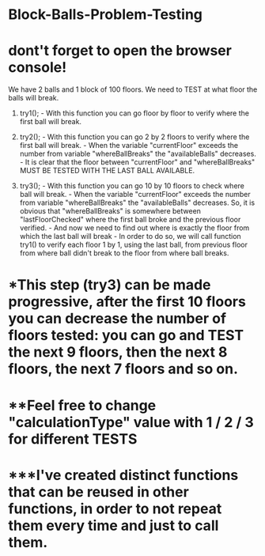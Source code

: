 # Block-Balls-Problem-Testing
# dont't forget to open the browser console!

We have 2 balls and 1 block of 100 floors. We need to TEST at what floor the balls will break. 

1. try1(); - With this function you can go floor by floor to verify where the first ball will break.

2. try2(); - With this function you can go 2 by 2 floors to verify where the first ball will break. 
           - When the variable "currentFloor" exceeds the number from variable "whereBallBreaks" the "availableBalls" decreases.
           - It is clear that the floor between "currentFloor" and "whereBallBreaks" MUST BE TESTED WITH THE LAST BALL AVAILABLE.

3. try3(); - With this function you can go 10 by 10 floors to check where ball will break. 
           - When the variable "currentFloor" exceeds the number from variable "whereBallBreaks" the "availableBalls" decreases. So, it is obvious that "whereBallBreaks" is somewhere between "lastFloorChecked" where the first ball broke and the previous floor verified.
           - And now we need to find out where is exactly the floor from which the last ball will break
           - In order to do so, we will call function try1() to verify each floor 1 by 1, using the last ball, from previous floor from where ball didn't break to the floor from where ball breaks.

# *This step (try3) can be made progressive, after the first 10 floors you can decrease the number of floors tested: you can go and TEST the next 9 floors, then the next 8 floors, the next 7 floors and so on.

# **Feel free to change "calculationType" value with 1 / 2 / 3 for different TESTS

# ***I've created distinct functions that can be reused in other functions, in order to not repeat them every time and just to call them.
 
